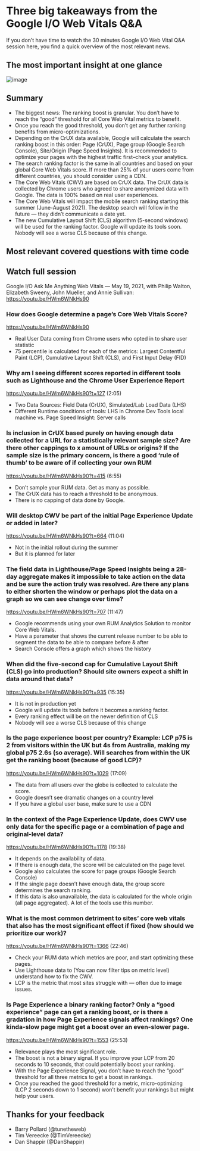 # Three big takeaways from the Google I/O Web Vitals Q&A
If you don’t have time to watch the 30 minutes Google I/O Web Vital Q&A session here, you find a quick overview of the most relevant news.

## The most important insight at one glance

![image](https://user-images.githubusercontent.com/21277749/119262133-724f5b00-bbda-11eb-978b-cdec2d54bae6.png)

## Summary
* The biggest news: The ranking boost is granular. You don’t have to reach the “good” threshold for all Core Web Vital metrics to benefit.
* Once you reach the good threshold, you don’t get any further ranking benefits from micro-optimizations.
* Depending on the CrUX data available, Google will calculate the search ranking boost in this order: Page (CrUX), Page group (Google Search Console), Site/Origin (Page Speed Insights). It is recommended to optimize your pages with the highest traffic first–check your analytics.
* The search ranking factor is the same in all countries and based on your global Core Web Vitals score. If more than 25% of your users come from different countries, you should consider using a CDN.
* The Core Web Vitals (CWV) are based on CrUX data. The CrUX data is collected by Chrome users who agreed to share anonymized data with Google. The data is 100% based on real user experiences.
* The Core Web Vitals will impact the mobile search ranking starting this summer (June-August 2021). The desktop search will follow in the future — they didn’t communicate a date yet.
* The new Cumulative Layout Shift (CLS) algorithm (5-second windows) will be used for the ranking factor. Google will update its tools soon. Nobody will see a worse CLS because of this change.

## Most relevant covered questions with time code

## Watch full session
Google I/O Ask Me Anything Web Vitals — May 19, 2021, with Philip Walton, Elizabeth Sweeny, John Mueller, and Annie Sullivan:
https://youtu.be/HWm6WNkHs90

### How does Google determine a page’s Core Web Vitals Score?
https://youtu.be/HWm6WNkHs90

* Real User Data coming from Chrome users who opted in to share user statistic
* 75 percentile is calculated for each of the metrics: Largest Contentful Paint (LCP), Cumulative Layout Shift (CLS), and First Input Delay (FID)

### Why am I seeing different scores reported in different tools such as Lighthouse and the Chrome User Experience Report
https://youtu.be/HWm6WNkHs90?t=127 (2:05)

* Two Data Sources: Field Data (CrUX), Simulated/Lab Load Data (LHS)
* Different Runtime conditions of tools: LHS in Chrome Dev Tools local machine vs. Page Speed Insight: Server calls

### Is inclusion in CrUX based purely on having enough data collected for a URL for a statistically relevant sample size? Are there other cappings to x amount of URLs or origins? If the sample size is the primary concern, is there a good ‘rule of thumb’ to be aware of if collecting your own RUM
https://youtu.be/HWm6WNkHs90?t=415 (6:55)

* Don’t sample your RUM data. Get as many as possible.
* The CrUX data has to reach a threshold to be anonymous.
* There is no capping of data done by Google.

### Will desktop CWV be part of the initial Page Experience Update or added in later?
https://youtu.be/HWm6WNkHs90?t=664 (11:04)

* Not in the initial rollout during the summer
* But it is planned for later

### The field data in Lighthouse/Page Speed Insights being a 28-day aggregate makes it impossible to take action on the data and be sure the action truly was resolved. Are there any plans to either shorten the window or perhaps plot the data on a graph so we can see change over time?
https://youtu.be/HWm6WNkHs90?t=707 (11:47)

* Google recommends using your own RUM Analytics Solution to monitor Core Web Vitals.
* Have a parameter that shows the current release number to be able to segment the data to be able to compare before & after
* Search Console offers a graph which shows the history

### When did the five-second cap for Cumulative Layout Shift (CLS) go into production? Should site owners expect a shift in data around that data?
https://youtu.be/HWm6WNkHs90?t=935 (15:35)

* It is not in production yet
* Google will update its tools before it becomes a ranking factor.
* Every ranking effect will be on the newer definition of CLS
* Nobody will see a worse CLS because of this change

### Is the page experience boost per country? Example: LCP p75 is 2 from visitors within the UK but 4s from Australia, making my global p75 2.6s (so average). Will searches from within the UK get the ranking boost (because of good LCP)?
https://youtu.be/HWm6WNkHs90?t=1029 (17:09)

* The data from all users over the globe is collected to calculate the score.
* Google doesn’t see dramatic changes on a country level
* If you have a global user base, make sure to use a CDN

### In the context of the Page Experience Update, does CWV use only data for the specific page or a combination of page and original-level data?
https://youtu.be/HWm6WNkHs90?t=1178 (19:38)

* It depends on the availability of data.
* If there is enough data, the score will be calculated on the page level.
* Google also calculates the score for page groups (Google Search Console)
* If the single page doesn’t have enough data, the group score determines the search ranking.
* If this data is also unavailable, the data is calculated for the whole origin (all page aggregated). A lot of the tools use this number.

### What is the most common detriment to sites’ core web vitals that also has the most significant effect if fixed (how should we prioritize our work)?
https://youtu.be/HWm6WNkHs90?t=1366 (22:46)

* Check your RUM data which metrics are poor, and start optimizing these pages.
* Use Lighthouse data to (You can now filter tips on metric level) understand how to fix the CWV.
* LCP is the metric that most sites struggle with — often due to image issues.

### Is Page Experience a binary ranking factor? Only a “good experience” page can get a ranking boost, or is there a gradation in how Page Experience signals affect rankings? One kinda-slow page might get a boost over an even-slower page.
https://youtu.be/HWm6WNkHs90?t=1553 (25:53)

* Relevance plays the most significant role.
* The boost is not a binary signal. If you improve your LCP from 20 seconds to 10 seconds, that could potentially boost your ranking.
* With the Page Experience Signal, you don’t have to reach the “good” threshold for all three metrics to get a boost in rankings.
* Once you reached the good threshold for a metric, micro-optimizing (LCP 2 seconds down to 1 second) won’t benefit your rankings but might help your users.


## Thanks for your feedback
* Barry Pollard (@tunetheweb)
* Tim Vereecke (@TimVereecke)
* Dan Shappir (@DanShappir)

